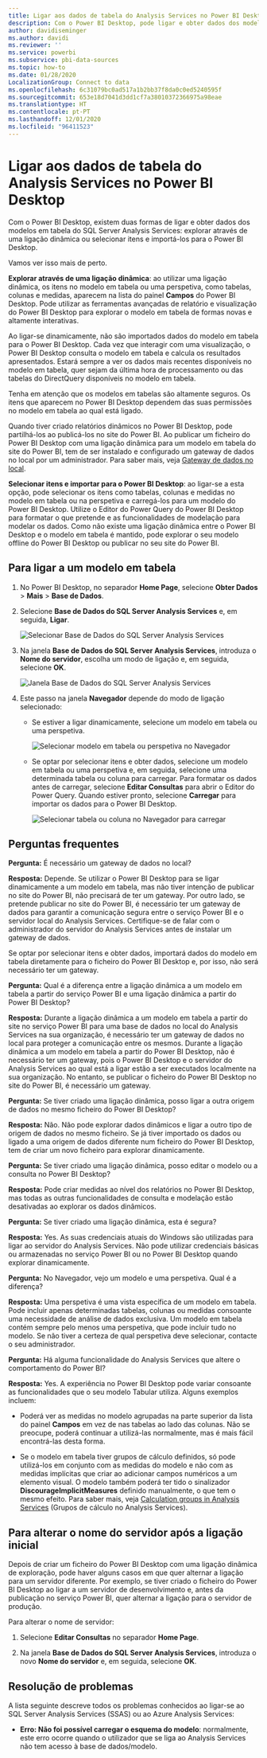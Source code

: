```yaml
---
title: Ligar aos dados de tabela do Analysis Services no Power BI Desktop
description: Com o Power BI Desktop, pode ligar e obter dados dos modelos em tabela do SQL Server Analysis Services através de uma ligação dinâmica ou selecionar itens para importá-los para o Power BI Desktop.
author: davidiseminger
ms.author: davidi
ms.reviewer: ''
ms.service: powerbi
ms.subservice: pbi-data-sources
ms.topic: how-to
ms.date: 01/28/2020
LocalizationGroup: Connect to data
ms.openlocfilehash: 6c31079bc0ad517a1b2bb37f8da0c0ed5240595f
ms.sourcegitcommit: 653e18d7041d3dd1cf7a38010372366975a98eae
ms.translationtype: HT
ms.contentlocale: pt-PT
ms.lasthandoff: 12/01/2020
ms.locfileid: "96411523"
---
```

# <a name="connect-to-analysis-services-tabular-data-in-power-bi-desktop"></a>Ligar aos dados de tabela do Analysis Services no Power BI Desktop
Com o Power BI Desktop, existem duas formas de ligar e obter dados dos modelos em tabela do SQL Server Analysis Services: explorar através de uma ligação dinâmica ou selecionar itens e importá-los para o Power BI Desktop.

Vamos ver isso mais de perto.

**Explorar através de uma ligação dinâmica**: ao utilizar uma ligação dinâmica, os itens no modelo em tabela ou uma perspetiva, como tabelas, colunas e medidas, aparecem na lista do painel **Campos** do Power BI Desktop. Pode utilizar as ferramentas avançadas de relatório e visualização do Power BI Desktop para explorar o modelo em tabela de formas novas e altamente interativas.

Ao ligar-se dinamicamente, não são importados dados do modelo em tabela para o Power BI Desktop. Cada vez que interagir com uma visualização, o Power BI Desktop consulta o modelo em tabela e calcula os resultados apresentados. Estará sempre a ver os dados mais recentes disponíveis no modelo em tabela, quer sejam da última hora de processamento ou das tabelas do DirectQuery disponíveis no modelo em tabela. 

Tenha em atenção que os modelos em tabelas são altamente seguros. Os itens que aparecem no Power BI Desktop dependem das suas permissões no modelo em tabela ao qual está ligado.

Quando tiver criado relatórios dinâmicos no Power BI Desktop, pode partilhá-los ao publicá-los no site do Power BI. Ao publicar um ficheiro do Power BI Desktop com uma ligação dinâmica para um modelo em tabela do site do Power BI, tem de ser instalado e configurado um gateway de dados no local por um administrador. Para saber mais, veja [Gateway de dados no local](service-gateway-onprem.md).

**Selecionar itens e importar para o Power BI Desktop**: ao ligar-se a esta opção, pode selecionar os itens como tabelas, colunas e medidas no modelo em tabela ou na perspetiva e carregá-los para um modelo do Power BI Desktop. Utilize o Editor do Power Query do Power BI Desktop para formatar o que pretende e as funcionalidades de modelação para modelar os dados. Como não existe uma ligação dinâmica entre o Power BI Desktop e o modelo em tabela é mantido, pode explorar o seu modelo offline do Power BI Desktop ou publicar no seu site do Power BI.

## <a name="to-connect-to-a-tabular-model"></a>Para ligar a um modelo em tabela
1. No Power BI Desktop, no separador **Home Page**, selecione **Obter Dados** > **Mais** > **Base de Dados**.
   
1. Selecione **Base de Dados do SQL Server Analysis Services** e, em seguida, **Ligar**.
   
   ![Selecionar Base de Dados do SQL Server Analysis Services](media/desktop-analysis-services-tabular-data/pbid_sqlas_getdata_as.png)
3. Na janela **Base de Dados do SQL Server Analysis Services**, introduza o **Nome do servidor**, escolha um modo de ligação e, em seguida, selecione **OK**.
   
   ![Janela Base de Dados do SQL Server Analysis Services](media/desktop-analysis-services-tabular-data/pbid_sqlas_getdata_as_server.png)
4. Este passo na janela **Navegador** depende do modo de ligação selecionado:

   - Se estiver a ligar dinamicamente, selecione um modelo em tabela ou uma perspetiva.
  
      ![Selecionar modelo em tabela ou perspetiva no Navegador](media/desktop-analysis-services-tabular-data/pbid_sqlas_getdata_as_live.png)
   - Se optar por selecionar itens e obter dados, selecione um modelo em tabela ou uma perspetiva e, em seguida, selecione uma determinada tabela ou coluna para carregar. Para formatar os dados antes de carregar, selecione **Editar Consultas** para abrir o Editor do Power Query. Quando estiver pronto, selecione **Carregar** para importar os dados para o Power BI Desktop.

      ![Selecionar tabela ou coluna no Navegador para carregar](media/desktop-analysis-services-tabular-data/pbid_sqlas_getdata_as_select.png)

## <a name="frequently-asked-questions"></a>Perguntas frequentes
**Pergunta:** É necessário um gateway de dados no local?

**Resposta:** Depende. Se utilizar o Power BI Desktop para se ligar dinamicamente a um modelo em tabela, mas não tiver intenção de publicar no site do Power BI, não precisará de ter um gateway. Por outro lado, se pretende publicar no site do Power BI, é necessário ter um gateway de dados para garantir a comunicação segura entre o serviço Power BI e o servidor local do Analysis Services. Certifique-se de falar com o administrador do servidor do Analysis Services antes de instalar um gateway de dados.

Se optar por selecionar itens e obter dados, importará dados do modelo em tabela diretamente para o ficheiro do Power BI Desktop e, por isso, não será necessário ter um gateway.

**Pergunta:** Qual é a diferença entre a ligação dinâmica a um modelo em tabela a partir do serviço Power BI e uma ligação dinâmica a partir do Power BI Desktop?

**Resposta:** Durante a ligação dinâmica a um modelo em tabela a partir do site no serviço Power BI para uma base de dados no local do Analysis Services na sua organização, é necessário ter um gateway de dados no local para proteger a comunicação entre os mesmos. Durante a ligação dinâmica a um modelo em tabela a partir do Power BI Desktop, não é necessário ter um gateway, pois o Power BI Desktop e o servidor do Analysis Services ao qual está a ligar estão a ser executados localmente na sua organização. No entanto, se publicar o ficheiro do Power BI Desktop no site do Power BI, é necessário um gateway.

**Pergunta:** Se tiver criado uma ligação dinâmica, posso ligar a outra origem de dados no mesmo ficheiro do Power BI Desktop?

**Resposta:** Não. Não pode explorar dados dinâmicos e ligar a outro tipo de origem de dados no mesmo ficheiro. Se já tiver importado os dados ou ligado a uma origem de dados diferente num ficheiro do Power BI Desktop, tem de criar um novo ficheiro para explorar dinamicamente.

**Pergunta:** Se tiver criado uma ligação dinâmica, posso editar o modelo ou a consulta no Power BI Desktop?

**Resposta:** Pode criar medidas ao nível dos relatórios no Power BI Desktop, mas todas as outras funcionalidades de consulta e modelação estão desativadas ao explorar os dados dinâmicos.

**Pergunta:** Se tiver criado uma ligação dinâmica, esta é segura?

**Resposta:** Yes. As suas credenciais atuais do Windows são utilizadas para ligar ao servidor do Analysis Services. Não pode utilizar credenciais básicas ou armazenadas no serviço Power BI ou no Power BI Desktop quando explorar dinamicamente.

**Pergunta:** No Navegador, vejo um modelo e uma perspetiva. Qual é a diferença?

**Resposta:** Uma perspetiva é uma vista específica de um modelo em tabela. Pode incluir apenas determinadas tabelas, colunas ou medidas consoante uma necessidade de análise de dados exclusiva. Um modelo em tabela contém sempre pelo menos uma perspetiva, que pode incluir tudo no modelo. Se não tiver a certeza de qual perspetiva deve selecionar, contacte o seu administrador.

**Pergunta:** Há alguma funcionalidade do Analysis Services que altere o comportamento do Power BI?

**Resposta:** Yes. A experiência no Power BI Desktop pode variar consoante as funcionalidades que o seu modelo Tabular utiliza. Alguns exemplos incluem:
* Poderá ver as medidas no modelo agrupadas na parte superior da lista do painel **Campos** em vez de nas tabelas ao lado das colunas. Não se preocupe, poderá continuar a utilizá-las normalmente, mas é mais fácil encontrá-las desta forma.

* Se o modelo em tabela tiver grupos de cálculo definidos, só pode utilizá-los em conjunto com as medidas do modelo e não com as medidas implícitas que criar ao adicionar campos numéricos a um elemento visual. O modelo também poderá ter tido o sinalizador **DiscourageImplicitMeasures** definido manualmente, o que tem o mesmo efeito. Para saber mais, veja [Calculation groups in Analysis Services](/analysis-services/tabular-models/calculation-groups#benefits) (Grupos de cálculo no Analysis Services).

## <a name="to-change-the-server-name-after-initial-connection"></a>Para alterar o nome do servidor após a ligação inicial
Depois de criar um ficheiro do Power BI Desktop com uma ligação dinâmica de exploração, pode haver alguns casos em que quer alternar a ligação para um servidor diferente. Por exemplo, se tiver criado o ficheiro do Power BI Desktop ao ligar a um servidor de desenvolvimento e, antes da publicação no serviço Power BI, quer alternar a ligação para o servidor de produção.

Para alterar o nome de servidor:

1. Selecione **Editar Consultas** no separador **Home Page**.

2. Na janela **Base de Dados do SQL Server Analysis Services**, introduza o novo **Nome do servidor** e, em seguida, selecione **OK**.

   
## <a name="troubleshooting"></a>Resolução de problemas 
A lista seguinte descreve todos os problemas conhecidos ao ligar-se ao SQL Server Analysis Services (SSAS) ou ao Azure Analysis Services: 

* **Erro: Não foi possível carregar o esquema do modelo**: normalmente, este erro ocorre quando o utilizador que se liga ao Analysis Services não tem acesso à base de dados/modelo.